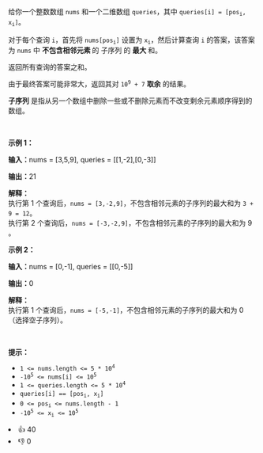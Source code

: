 <p>给你一个整数数组 <code>nums</code> 和一个二维数组 <code>queries</code>，其中 <code>queries[i] = [pos<sub>i</sub>, x<sub>i</sub>]</code>。</p>

<p>对于每个查询 <code>i</code>，首先将 <code>nums[pos<sub>i</sub>]</code> 设置为 <code>x<sub>i</sub></code>，然后计算查询 <code>i</code> 的答案，该答案为 <code>nums</code> 中 <strong>不包含相邻元素 </strong>的 <span data-keyword="subsequence-array">子序列</span> 的 <strong>最大 </strong>和。</p>

<p>返回所有查询的答案之和。</p>

<p>由于最终答案可能非常大，返回其对 <code>10<sup>9</sup> + 7</code> <strong>取余</strong> 的结果。</p>

<p><strong>子序列</strong> 是指从另一个数组中删除一些或不删除元素而不改变剩余元素顺序得到的数组。</p>

<p>&nbsp;</p>

<p><strong class="example">示例 1：</strong></p>

<div class="example-block"> 
 <p><strong>输入：</strong><span class="example-io">nums = [3,5,9], queries = [[1,-2],[0,-3]]</span></p> 
</div>

<p><strong>输出：</strong><span class="example-io">21</span></p>

<p><strong>解释：</strong><br /> 执行第 1 个查询后，<code>nums = [3,-2,9]</code>，不包含相邻元素的子序列的最大和为 <code>3 + 9 = 12</code>。<br /> 执行第 2 个查询后，<code>nums = [-3,-2,9]</code>，不包含相邻元素的子序列的最大和为 9 。</p>

<p><strong class="example">示例 2：</strong></p>

<div class="example-block"> 
 <p><strong>输入：</strong><span class="example-io">nums = [0,-1], queries = [[0,-5]]</span></p> 
</div>

<p><strong>输出：</strong><span class="example-io">0</span></p>

<p><strong>解释：</strong><br /> 执行第 1 个查询后，<code>nums = [-5,-1]</code>，不包含相邻元素的子序列的最大和为 0（选择空子序列）。</p>

<p>&nbsp;</p>

<p><strong>提示：</strong></p>

<ul> 
 <li><code>1 &lt;= nums.length &lt;= 5 * 10<sup>4</sup></code></li> 
 <li><code>-10<sup>5</sup> &lt;= nums[i] &lt;= 10<sup>5</sup></code></li> 
 <li><code>1 &lt;= queries.length &lt;= 5 * 10<sup>4</sup></code></li> 
 <li><code>queries[i] == [pos<sub>i</sub>, x<sub>i</sub>]</code></li> 
 <li><code>0 &lt;= pos<sub>i</sub> &lt;= nums.length - 1</code></li> 
 <li><code>-10<sup>5</sup> &lt;= x<sub>i</sub> &lt;= 10<sup>5</sup></code></li> 
</ul>

<div><li>👍 40</li><li>👎 0</li></div>